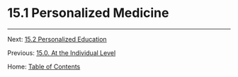 # 15.1 Personalized Medicine

--------

Next: [15.2 Personalized Education](15.2_personalized_education.md)

Previous: [15.0. At the Individual Level](15.0_at_the_individual_level.md)

Home: [Table of Contents](../README.md)

